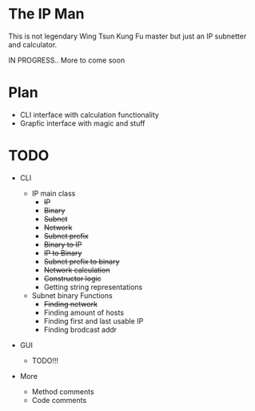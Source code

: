 # The IP Man

This is not legendary Wing Tsun Kung Fu master but just an IP subnetter and calculator.

IN PROGRESS.. More to come soon

# Plan
* CLI interface with calculation functionality
* Grapfic interface with magic and stuff

# TODO
* CLI
    * IP main class
        * <s>IP</s>
        * <s>Binary</s>
        * <s>Subnet</s>
        * <s>Network</s>
        * <s>Subnet prefix</s>
        * <s>Binary to IP</s>
        * <s>IP to Binary</s>
        * <s>Subnet prefix to binary</s>
        * <s>Network calculation</s>
        * <s>Constructor logic</s>
        * Getting string representations
    * Subnet binary Functions
        * <s>Finding network</s>
        * Finding amount of hosts
        * Finding first and last usable IP
        * Finding brodcast addr
        
* GUI
    * TODO!!!
    
    
    
* More
    * Method comments
    * Code comments
    
    
